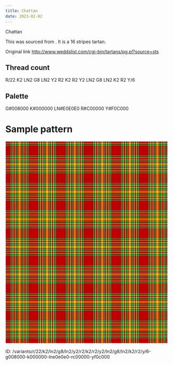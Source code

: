 ```yaml
---
title: Chattan
date: 2023-02-02
---
```

Chattan

This was sourced from <no value>.  It is a 16 stripes tartan.

Original link http://www.weddslist.com/cgi-bin/tartans/pg.pl?source=sts

## Thread count
R/22 K2 LN2 G8 LN2 Y2 R2 K2 R2 Y2 LN2 G8 LN2 K2 R2 Y/6

## Palette
G#008000 K#000000 LN#E0E0E0 R#C00000 Y#F0C000

# Sample pattern

![Tartan detail](tartan.png "R/22 K2 LN2 G8 LN2 Y2 R2 K2 R2 Y2 LN2 G8 LN2 K2 R2 Y/6 tartan")

ID: /variants/r/22/k2/ln2/g8/ln2/y2/r2/k2/r2/y2/ln2/g8/ln2/k2/r2/y/6-g008000-k000000-lne0e0e0-rc00000-yf0c000